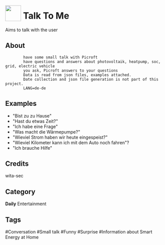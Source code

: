 # <img src="https://raw.githack.com/FortAwesome/Font-Awesome/master/svgs/solid/people-arrows.svg" card_color="#990000" width="50" height="50" style="vertical-align:bottom"/> Talk To Me
Aims to talk with the user

## About
            have some small talk with Picroft
            have questions and answers about photovoltaik, heatpump, soc, grid, electric vehicle
            you ask, Picroft answers to your questions
            Data is read from json files, examples attached.
            Date collection and json file generation is not part of this project.
            LANG=de-de 

## Examples
* "Bist zu zu Hause"
* "Hast du etwas Zeit?"
* "Ich habe eine Frage"
* "Was macht die Wärmepumpe?"
* "Wieviel Strom haben wir heute eingespeist?"
* "Wieviel Kilometer kann ich mit dem Auto noch fahren"?
* "Ich brauche Hilfe"

## Credits
wita-sec

## Category
**Daily**
Entertainment

## Tags
#Conversation
#Small talk
#Funny
#Surprise
#Information about Smart Energy at Home 

